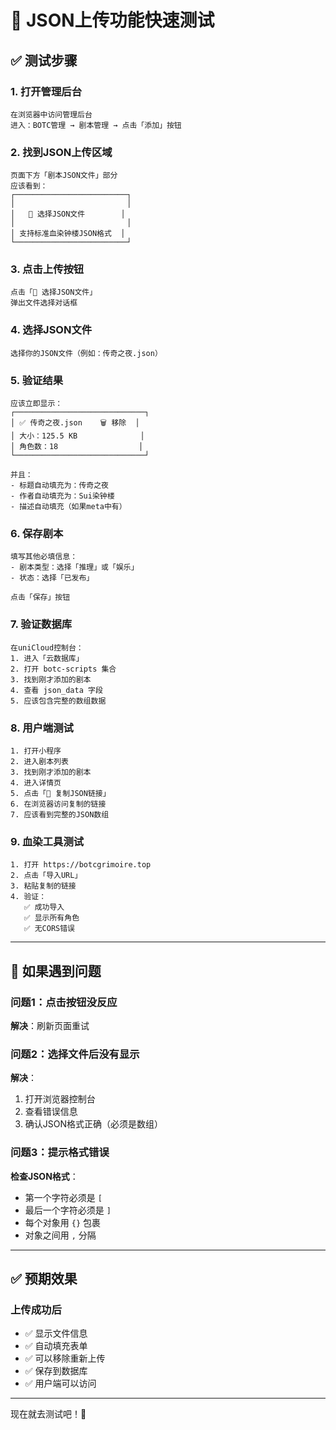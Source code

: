 # 🧪 JSON上传功能快速测试

## ✅ 测试步骤

### 1. 打开管理后台
```
在浏览器中访问管理后台
进入：BOTC管理 → 剧本管理 → 点击「添加」按钮
```

### 2. 找到JSON上传区域
```
页面下方「剧本JSON文件」部分
应该看到：
┌─────────────────────────┐
│                         │
│   📁 选择JSON文件        │
│                         │
│ 支持标准血染钟楼JSON格式  │
└─────────────────────────┘
```

### 3. 点击上传按钮
```
点击「📁 选择JSON文件」
弹出文件选择对话框
```

### 4. 选择JSON文件
```
选择你的JSON文件（例如：传奇之夜.json）
```

### 5. 验证结果
```
应该立即显示：
┌─────────────────────────────┐
│ ✅ 传奇之夜.json    🗑️ 移除  │
│ 大小：125.5 KB              │
│ 角色数：18                  │
└─────────────────────────────┘

并且：
- 标题自动填充为：传奇之夜
- 作者自动填充为：Sui染钟楼
- 描述自动填充（如果meta中有）
```

### 6. 保存剧本
```
填写其他必填信息：
- 剧本类型：选择「推理」或「娱乐」
- 状态：选择「已发布」

点击「保存」按钮
```

### 7. 验证数据库
```
在uniCloud控制台：
1. 进入「云数据库」
2. 打开 botc-scripts 集合
3. 找到刚才添加的剧本
4. 查看 json_data 字段
5. 应该包含完整的数组数据
```

### 8. 用户端测试
```
1. 打开小程序
2. 进入剧本列表
3. 找到刚才添加的剧本
4. 进入详情页
5. 点击「🔗 复制JSON链接」
6. 在浏览器访问复制的链接
7. 应该看到完整的JSON数组
```

### 9. 血染工具测试
```
1. 打开 https://botcgrimoire.top
2. 点击「导入URL」
3. 粘贴复制的链接
4. 验证：
   ✅ 成功导入
   ✅ 显示所有角色
   ✅ 无CORS错误
```

---

## 🐛 如果遇到问题

### 问题1：点击按钮没反应
**解决**：刷新页面重试

### 问题2：选择文件后没有显示
**解决**：
1. 打开浏览器控制台
2. 查看错误信息
3. 确认JSON格式正确（必须是数组）

### 问题3：提示格式错误
**检查JSON格式**：
- 第一个字符必须是 `[`
- 最后一个字符必须是 `]`
- 每个对象用 `{}` 包裹
- 对象之间用 `,` 分隔

---

## ✅ 预期效果

### 上传成功后
- ✅ 显示文件信息
- ✅ 自动填充表单
- ✅ 可以移除重新上传
- ✅ 保存到数据库
- ✅ 用户端可以访问

---

现在就去测试吧！🚀

